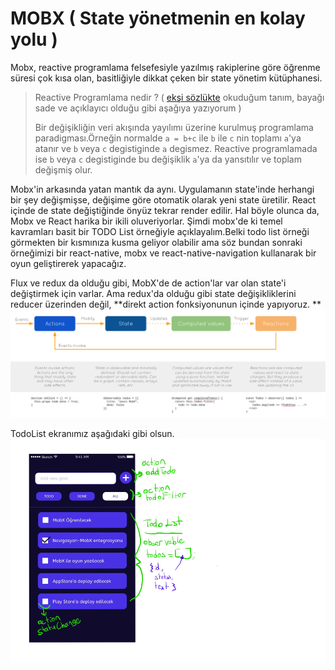 # MOBX \( State yönetmenin en kolay yolu \)

Mobx, reactive programlama felsefesiyle yazılmış rakiplerine göre öğrenme süresi çok kısa olan, basitliğiyle dikkat çeken bir state yönetim kütüphanesi.

> Reactive Programlama nedir ?  \( [ekşi sözlükte](https://eksisozluk.com/reactive-programlama--5205874) okuduğum tanım, bayağı sade ve açıklayıcı olduğu gibi aşağıya yazıyorum \)
>
> Bir değişikliğin veri akışında yayılımı üzerine kurulmuş programlama paradigması.Örneğin normalde `a = b+c` ile `b` ile `c` nin toplamı `a`'ya atanır ve `b` veya `c` degistiginde `a` degismez. Reactive programlamada ise `b` veya `c` degistiginde bu değişiklik `a`'ya da yansıtılır ve toplam değişmiş olur.

Mobx'in arkasında yatan mantık da aynı. Uygulamanın state'inde herhangi bir şey değişmişse, değişime göre otomatik olarak yeni state üretilir. React içinde de state değiştiğinde önyüz tekrar render edilir. Hal böyle olunca da, Mobx ve React harika bir ikili oluveriyorlar. Şimdi mobx'de ki temel kavramları basit bir TODO List örneğiyle açıklayalım.Belki todo list örneği görmekten bir kısmınıza kusma geliyor olabilir ama söz bundan sonraki örneğimizi bir react-native, mobx ve react-native-navigation kullanarak bir oyun geliştirerek yapacağız.

Flux ve redux da olduğu gibi, MobX'de de action'lar var olan state'i değiştirmek için varlar. Ama redux'da olduğu gibi state değişikliklerini reducer üzerinden değil, **direkt action fonksiyonunun içinde  yapıyoruz.  **![](/assets/mobxDiagram.png)

TodoList ekranımız aşağıdaki gibi olsun.![](/assets/todoList4.png)



